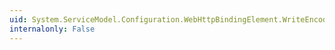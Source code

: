 ```yaml
---
uid: System.ServiceModel.Configuration.WebHttpBindingElement.WriteEncoding
internalonly: False
---
```

